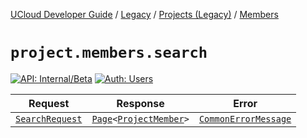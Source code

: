 [UCloud Developer Guide](/docs/developer-guide/README.md) / [Legacy](/docs/developer-guide/legacy/README.md) / [Projects (Legacy)](/docs/developer-guide/legacy/projects-legacy/README.md) / [Members](/docs/developer-guide/legacy/projects-legacy/members.md)

# `project.members.search`

[![API: Internal/Beta](https://img.shields.io/static/v1?label=API&message=Internal/Beta&color=red&style=flat-square)](/docs/developer-guide/core/api-conventions.md)
[![Auth: Users](https://img.shields.io/static/v1?label=Auth&message=Users&color=informational&style=flat-square)](/docs/developer-guide/core/types.md#role)



| Request | Response | Error |
|---------|----------|-------|
|<code><a href='#searchrequest'>SearchRequest</a></code>|<code><a href='/docs/reference/dk.sdu.cloud.Page.md'>Page</a>&lt;<a href='/docs/reference/dk.sdu.cloud.project.api.ProjectMember.md'>ProjectMember</a>&gt;</code>|<code><a href='/docs/reference/dk.sdu.cloud.CommonErrorMessage.md'>CommonErrorMessage</a></code>|



